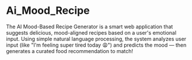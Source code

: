 # Ai_Mood_Recipe
The AI Mood-Based Recipe Generator is a smart web application that suggests delicious, mood-aligned recipes based on a user's emotional input. Using simple natural language processing, the system analyzes user input (like "I'm feeling super tired today 😩") and predicts the mood — then generates a curated food recommendation to match!
